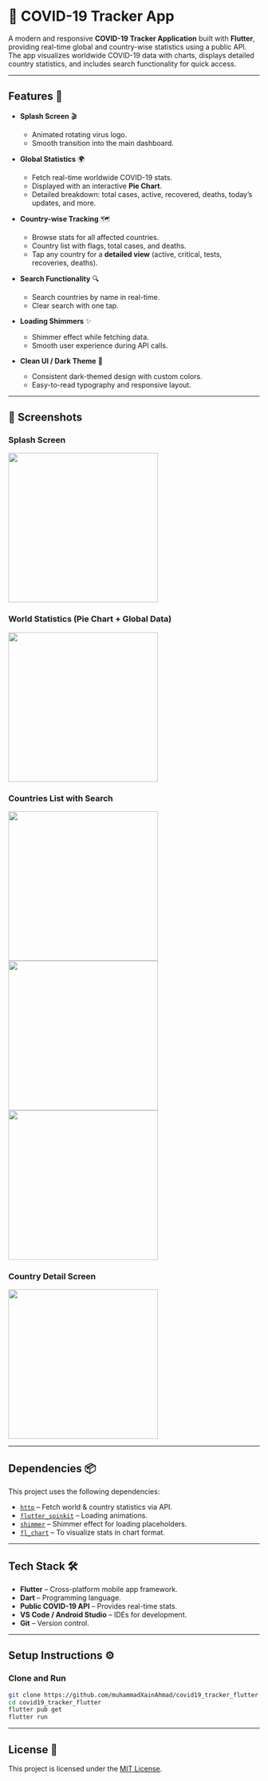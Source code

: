 # 🦠 COVID-19 Tracker App  

A modern and responsive **COVID-19 Tracker Application** built with **Flutter**, providing real-time global and country-wise statistics using a public API.  
The app visualizes worldwide COVID-19 data with charts, displays detailed country statistics, and includes search functionality for quick access.  

---

## Features 🚀  

- **Splash Screen** 🎬  
  - Animated rotating virus logo.  
  - Smooth transition into the main dashboard.  

- **Global Statistics** 🌍  
  - Fetch real-time worldwide COVID-19 stats.  
  - Displayed with an interactive **Pie Chart**.  
  - Detailed breakdown: total cases, active, recovered, deaths, today’s updates, and more.  

- **Country-wise Tracking** 🗺️  
  - Browse stats for all affected countries.  
  - Country list with flags, total cases, and deaths.  
  - Tap any country for a **detailed view** (active, critical, tests, recoveries, deaths).  

- **Search Functionality** 🔍  
  - Search countries by name in real-time.  
  - Clear search with one tap.  

- **Loading Shimmers** ✨  
  - Shimmer effect while fetching data.  
  - Smooth user experience during API calls.  

- **Clean UI / Dark Theme** 🎨  
  - Consistent dark-themed design with custom colors.  
  - Easy-to-read typography and responsive layout.  

---

## 📸 Screenshots  

### **Splash Screen**  
<img src="screenshots/splashScreen.jpg" width="300"/>

### **World Statistics (Pie Chart + Global Data)**  
<img src="screenshots/homeScreen.jpg" width="300"/>

### **Countries List with Search**  
<p>
<img src="screenshots/shimmer.jpg" width="300"/>
<img src="screenshots/countryList.jpg" width="300"/>
<img src="screenshots/search.jpg" width="300"/>
</p>  

### **Country Detail Screen**  
<p>
<img src="screenshots/countryDetail.jpg" width="300"/>
</p>  

---

## Dependencies 📦  

This project uses the following dependencies:  

- [`http`](https://pub.dev/packages/http) – Fetch world & country statistics via API.  
- [`flutter_spinkit`](https://pub.dev/packages/flutter_spinkit) – Loading animations.  
- [`shimmer`](https://pub.dev/packages/shimmer) – Shimmer effect for loading placeholders.  
- [`fl_chart`](https://pub.dev/packages/fl_chart) – To visualize stats in chart format.  

---

## Tech Stack 🛠️  

- **Flutter** – Cross-platform mobile app framework.  
- **Dart** – Programming language.  
- **Public COVID-19 API** – Provides real-time stats.  
- **VS Code / Android Studio** – IDEs for development.  
- **Git** – Version control.  

---

## Setup Instructions ⚙️

### Clone and Run
```bash
git clone https://github.com/muhammadXainAhmad/covid19_tracker_flutter
cd covid19_tracker_flutter
flutter pub get
flutter run
```

---

## License 📄
This project is licensed under the [MIT License](LICENSE).
